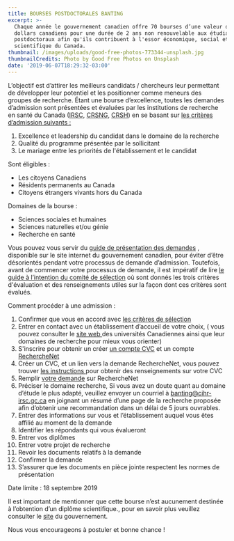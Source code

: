 ```yaml
---
title: BOURSES POSTDOCTORALES BANTING
excerpt: >-
  Chaque année le gouvernement canadien offre 70 bourses d’une valeur de 70.000
  dollars canadiens pour une durée de 2 ans non renouvelable aux étudiants
  postdoctoraux afin qu'ils contribuent à l'essor économique, social et
  scientifique du Canada.
thumbnail: /images/uploads/good-free-photos-773344-unsplash.jpg
thumbnailCredits: Photo by Good Free Photos on Unsplash
date: '2019-06-07T18:29:32-03:00'
---
```

L’objectif est d’attirer les meilleurs candidats / chercheurs leur permettant de développer leur potentiel et les positionner comme meneurs des groupes de recherche.  Étant une bourse d’excellence, toutes les demandes d’admission sont présentées et évaluées par les institutions de recherche en santé du Canada ([IRSC](http://banting.fellowships-bourses.gc.ca/fr/rev-eval_selection.html#tab1), [CRSNG](http://banting.fellowships-bourses.gc.ca/fr/rev-eval_selection.html#tab2), [CRSH](http://banting.fellowships-bourses.gc.ca/fr/rev-eval_selection.html#tab3)) en se basant sur [les critères d’admission suivants : ](http://banting.fellowships-bourses.gc.ca/fr/rev-eval_overview-apercu.html)



1. Excellence et leadership du candidat dans le domaine de la recherche
2. Qualité du programme présentée par le sollicitant
3. Le mariage entre les priorités de l'établissement et le candidat 



Sont éligibles :

* Les citoyens Canadiens
* Résidents permanents au Canada
* Citoyens étrangers vivants hors du Canada 



Domaines de la bourse :

* Sciences sociales et humaines
* Sciences naturelles et/ou génie
* Recherche en santé 



Vous pouvez vous servir du [guide de présentation des demandes](http://banting.fellowships-bourses.gc.ca/fr/app-dem_guide.html) , disponible sur le site internet du gouvernement canadien, pour éviter d’être désorientés pendant votre processus de demande d’admission. Toutefois, avant de commencer votre processus de demande, il est impératif de lire [le guide à l’intention du comité de sélection](http://banting.fellowships-bourses.gc.ca/fr/app-dem_guide.html) où sont donnés les trois critères d'évaluation et des renseignements utiles sur la façon dont ces critères sont évalués.



Comment procéder à une admission :



1. Confirmer que vous en accord avec [les critères de sélection](http://banting.fellowships-bourses.gc.ca/fr/rev-eval_overview-apercu.html)
2. Entrer en contact avec un établissement d’accueil de votre choix, ( vous pouvez consulter le [site web ](http://www.univcan.ca/fr/)des universités Canadiennes ainsi que leur domaines de recherche pour mieux vous orienter)
3. S'inscrire pour obtenir  un créer [un compte CVC](https://ccv-cvc.ca/indexresearcher-fra.frm)  et un compte [RechercheNet](https://www.researchnet-recherchenet.ca/rnr16/LoginServlet?language=F)
4. Créer un CVC, et un lien vers la demande RechercheNet, vous pouvez trouver [les instructions ](http://banting.fellowships-bourses.gc.ca/fr/app-dem_com-cv.html)pour obtenir des renseignements sur votre CVC
5. Remplir [votre demande](https://www.researchnet-recherchenet.ca/rnr16/LoginServlet?language=F) sur RechercheNet
6. Préciser le domaine recherche, Si vous avez un doute quant au domaine d’étude le plus adapté, veuillez envoyer un courriel à banting@cihr-irsc.gc.ca en joignant un résumé d’une page de la recherche proposée afin d’obtenir une recommandation dans un délai de 5 jours ouvrables.
7. Entrer des informations sur vous et l’établissement auquel vous êtes affilié au moment de la demande
8. Identifier les répondants qui vous évalueront 
9. Entrer vos  diplômes
10. Entrer votre projet de recherche
11. Revoir les documents relatifs à la demande
12. Confirmer la demande
13. S’assurer que les documents en pièce jointe respectent les normes de présentation 



Date limite : 18 septembre 2019



Il est important de mentionner que cette bourse n’est aucunement destinée à l’obtention d’un diplôme scientifique., pour en savoir plus veuillez consulter le [site](http://banting.fellowships-bourses.gc.ca/fr/home-accueil.html) du gouvernement.



Nous vous encourageons à postuler et bonne chance !

